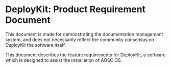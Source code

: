 # DeployKit: Product Requirement Document


This document is made for demonstrating the documentation management system, and does not necessarily reflect the community consensus on DeployKit the software itself.

This document describes the feature requirements for DeployKit, a software which is designed to assist the installation of AOSC OS.

